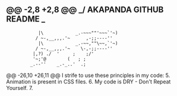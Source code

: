 @@ -2,8 +2,8 @@
_/ AKAPANDA GITHUB README \_
----------------------------              

                |\            _.-~~~""'~~~`'~)  
               / ~-,__,,,.'~      ,-;;----''   
                |\            _.-~~,""\~~,`'~)  
               / ~-,__,,,.'~    \-,-;;----''   
              |,?) ./  '     ;    ;/'               
              '~;'@        (   ; ;               
             _.--''    _.-_..'  .;              
@@ -26,10 +26,11 @@ I strife to use these principles in my code:
5. Animation is present in CSS files.
6. My code is DRY - Don't Repeat Yourself.
7. <script src=filename.js> tags should be placed as late in the body of the html file as possible.
8. Indentation: Use tabs, no spaces.
9. Always use var.
10. Arrays or objects don't end with a , .
11. A name can only use the characters a-z, A-Z, 0-9 and _ . $ and / are forbidden.
8. Indentation: I Use tabs, no spaces.
9. I Always use var when creating a new variable.
10. I don't end arrays or objects with a , .
11. A name can only use the characters a-z, A-Z, 0-9. _ - . $ and / are forbidden.
12. Varbible names and comments are written in English.
12. I should have fun writing the code I write!

----------------------------

